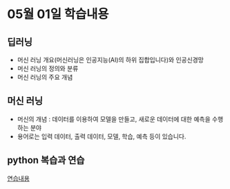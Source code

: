 # 05월 01일 학습내용
## 딥러닝
- 머신 러닝 개요(머신러닝은 인공지능(AI)의 하위 집합입니다)와 인공신경망
- 머신 러닝의 정의와 분류
- 머신 러닝의 주요 개념

## 머신 러닝
- 머신의 개념 : 데이터를 이용하여 모델을 만들고, 새로운 데이터에 대한 예측을 수행하는 분야
- 용어로는 입력 데이터, 출력 데이터, 모델, 학습, 예측 등이 있습니다.

## python 복습과 연습

[연습내용](C:\Users\405\my_study\python_study\20230501_1.py)


